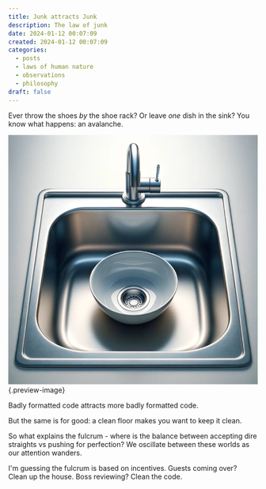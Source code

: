 ```yaml
---
title: Junk attracts Junk
description: The law of junk
date: 2024-01-12 00:07:09
created: 2024-01-12 00:07:09
categories:
  - posts
  - laws of human nature
  - observations
  - philosophy
draft: false
---
```

Ever throw the shoes *by* the shoe rack? Or leave *one* dish in the sink? You know what happens: an avalanche. 

![All it takes is one bowl](../img/dalle-one-bowl.jpeg){.preview-image}

Badly formatted code attracts more badly formatted code. 

But the same is for good: a clean floor makes you want to keep it clean. 

So what explains the fulcrum - where is the balance between accepting dire straights vs pushing for perfection? We oscillate between these worlds as our attention wanders. 

I'm guessing the fulcrum is based on incentives. Guests coming over? Clean up the house. Boss reviewing? Clean the code. 